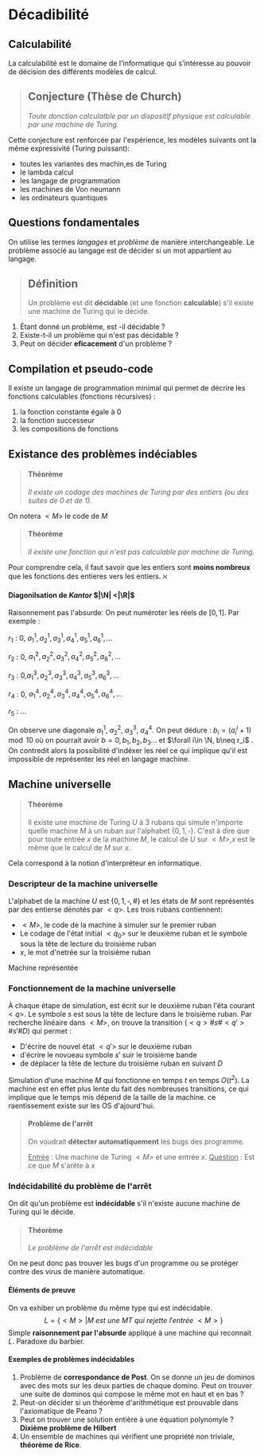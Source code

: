 # Décadibilité

## Calculabilité

La calculabilité est le domaine de l'informatique qui s'intéresse au pouvoir de décision des différents modèles de calcul.

> ## Conjecture (Thèse de Church)
>
> *Toute donction calculatble par un dispositif physique est calculable par une machine de Turing.*

Cette conjecture est renforcée par l'expérience, les modèles suivants ont la même expressivité (Turing puissant):

* toutes les variantes des machin,es de Turing
* le lambda calcul
* les langage de programmation
* les machines de Von neumann
* les ordinateurs quantiques

## Questions fondamentales

On utilise les termes *langages* et *problème* de manière interchangeable. Le problème associé au langage est de décider si un mot appartient au langage.

> ## Définition
>
> Un problème est dit **décidable** (et une fonction **calculable**) s'il existe une machine de Turing qui le décide.

1. Étant donné un problème, est -il décidable ?
2. Existe-t-il un problème qui n'est pas décidable ?
3. Peut on décider **eficacement** d'un problème ?

## Compilation et pseudo-code

Il existe un langage de programmation minimal qui permet de décrire les fonctions calculables (fonctions récursives) :

1. la fonction constante égale à 0
2. la fonction successeur
3. les compositions de fonctions

## Existance des problèmes indéciables

> #### Théorème
>
> *Il existe un codage des machines de Turing par des entiers (ou des suites de 0 et de 1).*

On notera $<M>$ le code de $M$

> #### Théorème
>
> *Il existe une fonction qui n'est pas calculable par machine de Turing.*

Pour comprendre cela, il faut savoir que les entiers sont **moins nombreux** que les fonctions des entieres vers les entiers. $\aleph$

#### Diagonilsation de *Kantor* $|\N| <|\R|$

Raisonnement pas l'absurde: On peut numéroter les réels de $[0,1]$. Par exemple :

$r_1$ : 0, $a_1^1,a_2^1,a_3^1,a_4^1,a_5^1,a_6^1,...$

$r_2$ : 0, $a_1^2,a_2^2,a_3^2,a_4^2,a_5^2,a_6^2,...$

$r_3$ : 0,$a_1^3,a_2^3,a_3^3,a_4^3,a_5^3,a_6^3,...$

$r_4$ : 0, $a_1^4,a_2^4,a_3^4,a_4^4,a_5^4,a_6^4,...$

$r_5$ : ...

On observe une diagonale $a_1^1$, $a_2^2$, $a_3^3$, $a_4^4$. On peut dédure : $b_i = (a^i_i +1)\mod 10$ où on pourrait avoir $b=0,b_1,b_2,b_3...$ et $\forall i\in \N, b\neq r_i$ . On contredit alors la possibilité d'indéxer les réel ce qui implique qu'il est impossible de représenter les réel en langage machine. 

## Machine universelle

> #### Théorème
>
> Il existe une machine de Turing $U$ à 3 rubans qui simule n'importe quelle machine *M* à un ruban sur l'alphabet $\{0,1, \square \}$. C'est à dire que pour toute entrée $x$ de la machine $M$, le calcul de $U$ sur $<M>$,$x$ est le même que le calcul de $M$ sur $x$.

Cela correspond à la notion d'interpréteur en informatique.

### Descripteur de la machine universelle

L'alphabet de la machine $U$ est $\{ 0,1,\square,\#\}$ et les états de $M$ sont représentés par des entierse dénotés par $<q>$. Les trois rubans contiennent:

* $<M>$, le code de la machine à simuler sur le premier ruban
* Le codage de l'état initial $<q_0>$ sur le deuxième ruban et le symbole sous la tête de lecture du troisième ruban
* $x$, le mot d'netrée sur la troisième ruban

Machine représentée 

### Fonctionnement de la machine universelle

À chaque étape de simulation, est écrit sur le deuxième ruban l'éta courant $<q>$. Le symbole $s$ est sous la tête de lecture dans le troisième ruban. Par recherche linéaire dans $<M>$, on trouve la transition ($<q> \# s\# <q'> \# s'\#D$) qui permet :

* D'écrire de nouvel état $<q'>$ sur le deuxième ruban
* d'écrire le novueau symbole $s'$ suir le troisième bande
* de déplacer la tête de lecture du troisième ruban en suivant $D$

Simulation d'une machine $M$ qui fonctionne en temps $t$ en temps $O(t^2)$. La machine est en effet plus lente du fait des nombreuses transitions, ce qui implique que le temps mis dépend de la taille de la machine. ce raentissement existe sur les OS d'ajourd'hui.

> #### Problème de l'arrêt
>
> On voudrait **détecter automatiquement** les bugs des programme.
>
> <u>Entrée</u> : Une machine de Turing $<M>$ et une entrée $x$.
> <u>Question</u> : Est ce que $M$ s'arête à $x$

### Indécidabilité du problème de l'arrêt

On dit qu'un problème est **indécidable** s'il n'existe aucune machine de Turing qui le décide. 

> #### Théorème
>
> *Le problème de l'arrêt est indécidable*

On ne peut donc pas trouver les bugs d'un programme ou se protéger contre des virus de manière automatique.

#### Éléments de preuve

On va exhiber un problème du même type qui est indécidable.
$$
L = \{ <M>| M\ est\ une\ MT\ qui\ rejette\ l'entrée\ <M>\}
$$
Simple **raisonnement par l'absurde** appliqué à une machine qui reconnait *L*. Paradoxe du barbier.

#### Exemples de problèmes indécidables

1. Problème de **correspondance de Post**. On se donne un jeu de dominos avec des mots sur les deux parties de chaque domino. Peut on trouver une suite de dominos qui compose le même mot en haut et en bas ?
2. Peut-on décider si un théorème d'arithmétique est prouvable dans l'axiomatique de Peano ?
3. Peut on trouver une solution entière à une équation polynomyle ? **Dixième problème de Hilbert**
4. Un ensemble de machines qui vérifient une propriété non triviale, **théorème de Rice**.